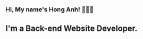 ### Hi, My name's Hong Anh! 👋👋👋

## I'm a Back-end Website Developer. 

<!--
**AnhnthIT/AnhnthIT** is a ✨ _special_ ✨ repository because its `README.md` (this file) appears on your GitHub profile.

Here are some ideas to get you started:

- 🔭 I’m currently working on FPT Software
- 🌱 I’m currently learning Java, MS SQL, JSP&Servlet, Front-end languages, Spring Framework,...
- 👯 I’m looking to collaborate on developing software
- 🤔 I’m looking for help with other technologies and languages
- 💬 Ask me about Back-end development
- 📫 How to reach me: anhnth2011@gmail.com
- 😄 Pronouns: Sher/Her/Miss
- ⚡ Fun fact: I can solve a problem in under a minute! 😄😄😄 
-->
